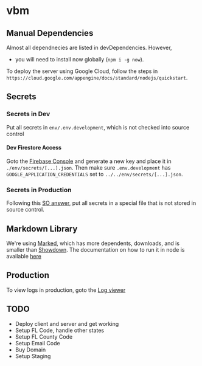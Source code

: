 # vbm

## Manual Dependencies
Almost all dependnecies are listed in devDependencies.  However,
- you will need to install now globally (`npm i -g now`).

To deploy the server using Google Cloud, follow the steps in `https://cloud.google.com/appengine/docs/standard/nodejs/quickstart`.


## Secrets
### Secrets in Dev
Put all secrets in `env/.env.development`, which is not checked into source control

#### Dev Firestore Access
Goto the [Firebase Console](https://console.firebase.google.com/u/0/project/vbm-test-dev/settings/serviceaccounts/adminsdk) and generate a new key and place it in `./env/secrets/[...].json`.
Then make sure `.env.development` has `GOOGLE_APPLICATION_CREDENTIALS` set to `../../env/secrets/[...].json`.

### Secrets in Production
Following this [SO answer](https://stackoverflow.com/a/54055525/8930600), put all secrets in a special file that is not stored in source control.

## Markdown Library
We're using [Marked](https://www.npmjs.com/package/marked), which has more dependents, downloads, and is smaller than [Showdown](https://www.npmjs.com/package/showdown).  The documentation on how to run it in node is available [here](https://marked.js.org/#/USING_ADVANCED.md#options)

## Production
To view logs in production, goto the [Log viewer](https://console.cloud.google.com/logs/viewer)


## TODO
- Deploy client and server and get working
- Setup FL Code, handle other states
- Setup FL County Code
- Setup Email Code
- Buy Domain
- Setup Staging
